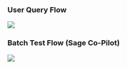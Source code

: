 ### User Query Flow 

[![](https://mermaid.ink/img/pako:eNqFkdFqwjAUhl_lkGt9gV4MtKk6cGzaDQatyFlzrME0KUm6IdZ3X1J1uN0sV4Hv-w9_ck6sMoJYwmqL7R5eeakhnEkxcQdYdeS8NBqkhkzXSrr9Bsbjhz5FpbbpM8_et5OXxx6mRU5awJw0WfQkIF8twRvg05iTmjaXsdOYhvS0porkJ0VuybVGOzpfjHSYH-OZtcb2wIulqWOBNbXGeqnrkNrcy0u0dRiFHiEn30NWcPOllUERK7w5sr_0vAnl7_RZwaVrFR7_2HzoOv-hEcETOYf17TnZoCyKOfkLnhGJD6wOVz77hy8GztmINWQblCLs4RRRyfyeGipZEq6CdtgpX7JSn4PatSJ8cSakN5YlO1SORgw7b_KjrljibUc3iUsMa22u1vkbwT-cwQ)](https://mermaid.live/edit#pako:eNqFkdFqwjAUhl_lkGt9gV4MtKk6cGzaDQatyFlzrME0KUm6IdZ3X1J1uN0sV4Hv-w9_ck6sMoJYwmqL7R5eeakhnEkxcQdYdeS8NBqkhkzXSrr9Bsbjhz5FpbbpM8_et5OXxx6mRU5awJw0WfQkIF8twRvg05iTmjaXsdOYhvS0porkJ0VuybVGOzpfjHSYH-OZtcb2wIulqWOBNbXGeqnrkNrcy0u0dRiFHiEn30NWcPOllUERK7w5sr_0vAnl7_RZwaVrFR7_2HzoOv-hEcETOYf17TnZoCyKOfkLnhGJD6wOVz77hy8GztmINWQblCLs4RRRyfyeGipZEq6CdtgpX7JSn4PatSJ8cSakN5YlO1SORgw7b_KjrljibUc3iUsMa22u1vkbwT-cwQ)

### Batch Test Flow (Sage Co-Pilot) 
[![](https://mermaid.ink/img/pako:eNpdkt1ugzAMhV_FynX7AlxMKj9tJzFtHdU0CXphgdtGgoQFM3WCvvtCyNZuXEXOd3x8HAZR6opEIE4G2zPs40KB_VZ5qrECPhN89NSx1KoDVHOFLi0ZhmyXdgdYLh8gzDOyd7c6sIY4hESdpKLD3DJ0aDS8Uknyk6Z7Q11rG9N1JqKJGCd5Yow2I8R5pI2hkp1t8tveu96rYmSEjHiEJH_DWlbI1sIXDzCjidOt84y1Iddz58O5bDcDkAr2BqWS6mQH9QnWzinCuoboOU7eYfXyOMJmeEIuz7AhRca6Vv96-XAbJ3boCFs_grUx1GrDf3w8KrvG03N566YfU63bab-KLny38jEUC9GQaVBW9jmHSVMIm7GhQgT2WNER-5oLUairRft2WlFSSTuICI5Yd7QQ2LPOvlQpAjY9_UCxRPt3NJ66fgPMA7U2)](https://mermaid.live/edit#pako:eNpdkt1ugzAMhV_FynX7AlxMKj9tJzFtHdU0CXphgdtGgoQFM3WCvvtCyNZuXEXOd3x8HAZR6opEIE4G2zPs40KB_VZ5qrECPhN89NSx1KoDVHOFLi0ZhmyXdgdYLh8gzDOyd7c6sIY4hESdpKLD3DJ0aDS8Uknyk6Z7Q11rG9N1JqKJGCd5Yow2I8R5pI2hkp1t8tveu96rYmSEjHiEJH_DWlbI1sIXDzCjidOt84y1Iddz58O5bDcDkAr2BqWS6mQH9QnWzinCuoboOU7eYfXyOMJmeEIuz7AhRca6Vv96-XAbJ3boCFs_grUx1GrDf3w8KrvG03N566YfU63bab-KLny38jEUC9GQaVBW9jmHSVMIm7GhQgT2WNER-5oLUairRft2WlFSSTuICI5Yd7QQ2LPOvlQpAjY9_UCxRPt3NJ66fgPMA7U2)
